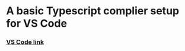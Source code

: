 # A basic Typescript complier setup for VS Code
### [VS Code link](https://code.visualstudio.com/docs/languages/typescript)